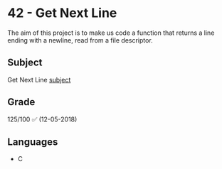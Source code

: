 # 42 - Get Next Line
The aim of this project is to make us code a function that returns a line ending with a newline, read from a file descriptor.
## Subject
Get Next Line [subject](./get_next_line.en.pdf)
## Grade
125/100 ✅ (12-05-2018)
## Languages
- C
